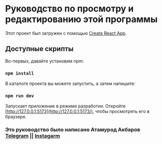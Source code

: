 # Руководство по просмотру и редактированию этой программы

Этот проект был загружен с помощью [Create React App](https://github.com/facebook/create-react-app).

## Доступные скрипты

Во-первых, давайте установим npm:

### `npm install`

В каталоге проекта вы можете запустить,
а затем напишите:

### `npm run dev`

Запускает приложение в режиме разработки.
Откройте [http://127.0.0.1:5173](http://127.0.0.1:5173/), чтобы просмотреть его в браузере.

### Это руководство было написано Атамурод Акбаров [Telegram](http:bd_ans.t.me) ||  [Instagarm](http://instagarm.com/bd_ans)
